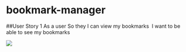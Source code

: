 # bookmark-manager

##User Story 1
As a user
So they I can view my bookmarks 
I want to be able to see my bookmarks 

<img src=“https://github.com/adam2021/bookmarks/blob/master/bookmarks-diagram.png”>
